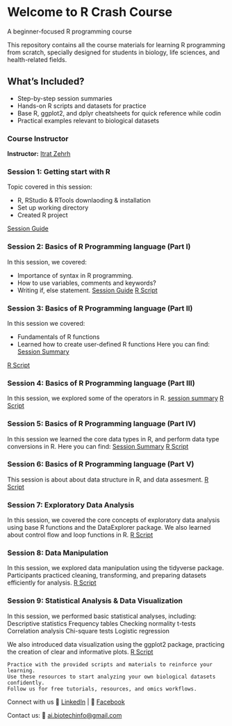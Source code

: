 # Welcome to R Crash Course
A beginner-focused R programming course 

This repository contains all the course materials for learning R programming from scratch, specially designed for students in biology, life sciences, and health-related fields.

## What’s Included?
+ Step-by-step session summaries
+ Hands-on R scripts and datasets for practice
+ Base R, ggplot2, and dplyr cheatsheets for quick reference while codin
+ Practical examples relevant to biological datasets

### Course Instructor
**Instructor:** [Itrat Zehrh](www.linkedin.com/in/20zehraitrat) 

### Session 1: Getting start with R

Topic covered in this session:
+ R, RStudio & RTools downlaoding & installation
+ Set up working directory
+ Created R project
  
[Session Guide](https://github.com/AI-Biotechnology-Bioinformatics/R_programming_Introduction/blob/main/Session1%20Getting%20Start%20with%20R.pdf) 

### Session 2: Basics of R Programming language (Part I)
In this session, we covered:
+ Importance of syntax in R programming.
+ How to use variables, comments and keywords?
+ Writing if, else statement.
  [Session Guide](https://github.com/AI-Biotechnology-Bioinformatics/R_programming_Introduction/blob/main/Session1%20Getting%20Start%20with%20R.pdf)
  [R Script](https://github.com/AI-Biotechnology-Bioinformatics/R_programming_Introduction/blob/main/Session_2_R_Basics_Part_I.R)

### Session 3: Basics of R Programming language (Part II)
In this session we covered:
+ Fundamentals of R functions
+ Learned how to create user-defined R functions 
Here you can find:
[Session Summary](https://github.com/AI-Biotechnology-Bioinformatics/R_programming_Introduction/blob/main/Session%203-Basics%20of%20R%20(Part%20II).pdf)

[R Script](https://github.com/AI-Biotechnology-Bioinformatics/R_programming_Introduction/blob/main/Session_3_R_Basics_Part_II.R)

### Session 4: Basics of R Programming language (Part III)
In this session, we explored some of the operators in R.
[session summary](https://github.com/AI-Biotechnology-Bioinformatics/R_Crash_Course-2025/blob/main/Session%204-Basics%20of%20R%20(Part%20III).pdf)
[R Script](https://github.com/AI-Biotechnology-Bioinformatics/R_Crash_Course-2025/blob/main/Session_4_R_Basics_Part_III.R)

### Session 5: Basics of R Programming language (Part IV)
In this session we learned the core data types in R, and perform data type conversions in R.
Here you can find:
[Session Summary](https://github.com/AI-Biotechnology-Bioinformatics/R_Crash_Course-2025/blob/main/Session%205-Basics%20of%20R%20(Part%20IV).pdf)
[R Script](https://github.com/AI-Biotechnology-Bioinformatics/R_Crash_Course-2025/blob/main/Session_5_R_Basics_Part_IV..R)

### Session 6: Basics of R Programming language (Part V)
This session is about about data structure in R, and data assesment.
[R Script](https://github.com/AI-Biotechnology-Bioinformatics/R_Crash_Course-2025/blob/main/Session_6_R_Basics_Part_V..R)

### Session 7: Exploratory Data Analysis
In this session, we covered the core concepts of exploratory data analysis using base R functions and the DataExplorer package. We also learned about control flow and loop functions in R. 
[R Script](https://github.com/AI-Biotechnology-Bioinformatics/R_Crash_Course-2025/blob/main/Session_7_EDA.R)

### Session 8: Data Manipulation 
In this session, we explored data manipulation using the tidyverse package. Participants practiced cleaning, transforming, and preparing datasets efficiently for analysis.
[R Script](https://github.com/AI-Biotechnology-Bioinformatics/R_Crash_Course-2025/blob/main/Session_8_Data_Manipulation.R)

### Session 9: Statistical Analysis & Data Visualization
In this session, we performed basic statistical analyses, including:
Descriptive statistics
Frequency tables
Checking normality
t-tests
Correlation analysis
Chi-square tests
Logistic regression

We also introduced data visualization using the ggplot2 package, practicing the creation of clear and informative plots. 
[R Script](https://github.com/AI-Biotechnology-Bioinformatics/R_Crash_Course-2025/blob/main/Session_9_Stats_Visualizations.R)

```
Practice with the provided scripts and materials to reinforce your learning.
Use these resources to start analyzing your own biological datasets confidently.
Follow us for free tutorials, resources, and omics workflows.
```
Connect with us
🔗 [LinkedIn](linkedin.com/company/ai-and-biotechnology-bioinformatics) |
📘 [Facebook](https://www.facebook.com/people/AI-and-BiotechnologyBioinformatics/61566611634266/)  

Contact us: 📧 ai.biotechinfo@gmail.com

